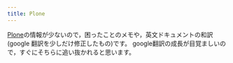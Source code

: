 ```yaml
---
title: Plone
---
```


[Plone](http://www.plone.org)の情報が少ないので，困ったことのメモや，英文ドキュメントの和訳(google 翻訳を少しだけ修正したもの)です。
google翻訳の成長が目覚ましいので，すぐにそちらに追い抜かれると思います。